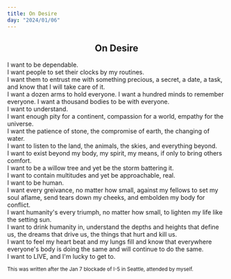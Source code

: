 ```yaml
---
title: On Desire
day: "2024/01/06"
---
```


<h2 style="text-align: center;">On Desire</h2>

I want to be dependable.<br>
I want people to set their clocks by my routines.<br>
I want them to entrust me with something precious, a secret, a date, a task, and know that I will take care of it.<br>
I want a dozen arms to hold everyone. I want a hundred minds to remember everyone. I want a thousand bodies to be with everyone.<br>
I want to understand.<br>
I want enough pity for a continent, compassion for a world, empathy for the universe.<br>
I want the patience of stone, the compromise of earth, the changing of water.<br>
I want to listen to the land, the animals, the skies, and everything beyond.<br>
I want to exist beyond my body, my spirit, my means, if only to bring others comfort.<br>
I want to be a willow tree and yet be the storm battering it.<br>
I want to contain multitudes and yet be approachable, real.<br>
I want to be human.<br>
I want every greivance, no matter how small, against my fellows to set my soul aflame, send tears down my cheeks, and embolden my body for conflict.<br>
I want humanity's every triumph, no matter how small, to lighten my life like the setting sun.<br>
I want to drink humanity in, understand the depths and heights that define us, the dreams that drive us, the things that hurt and kill us.<br>
I want to feel my heart beat and my lungs fill and know that everywhere everyone's body is doing the same and will continue to do the same.<br>
I want to LIVE, and I'm lucky to get to.

<small>This was written after the Jan 7 blockade of I-5 in Seattle, attended by myself.</small>